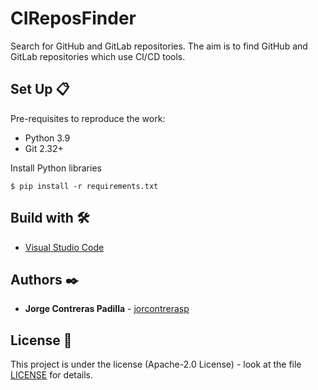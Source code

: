 # CIReposFinder
Search for GitHub and GitLab repositories. The aim is to find GitHub and GitLab repositories which use CI/CD tools.

## Set Up 📋

Pre-requisites to reproduce the work:

- Python 3.9
- Git 2.32+

Install Python libraries

```
$ pip install -r requirements.txt
```

## Build with 🛠️

* [Visual Studio Code](https://code.visualstudio.com/)

## Authors ✒️

* **Jorge Contreras Padilla** - [jorcontrerasp](https://github.com/jorcontrerasp)

## License 📄

This project is under the license (Apache-2.0 License) - look at the file [LICENSE](https://github.com/jorcontrerasp/BuscadorCIRepos/blob/main/LICENSE) for details.
